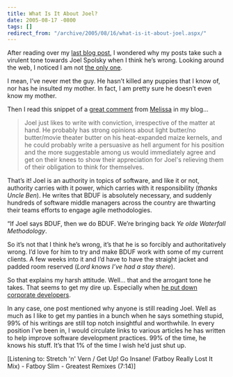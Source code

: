 ```yaml
---
title: What Is It About Joel?
date: 2005-08-17 -0800
tags: []
redirect_from: "/archive/2005/08/16/what-is-it-about-joel.aspx/"
---
```


After reading over my [last blog
post](https://haacked.com/archive/2005/08/18/9536.aspx), I wondered why
my posts take such a virulent tone towards Joel Spolsky when I think
he’s wrong. Looking around the web, I noticed I am not [the only
one](http://www.lazycoder.com/weblog/index.php/archives/2005/08/18/why-are-people-still-listening-to-joel/).

I mean, I’ve never met the guy. He hasn’t killed any puppies that I know
of, nor has he insulted my mother. In fact, I am pretty sure he doesn’t
even know my mother.

Then I read this snippet of a [great
comment](https://haacked.com/archive/2005/08/18/9536.aspx#9538) from
[Melissa](http://blogginmynoggin.blogspot.com/) in my blog...

> Joel just likes to write with conviction, irrespective of the matter
> at hand. He probably has strong opinions about light butter/no
> butter/movie theater butter on his heat-expanded maize kernels, and he
> could probably write a persuasive as hell argument for his position
> and the more suggestable among us would immediately agree and get on
> their knees to show their appreciation for Joel's relieving them of
> their obligation to think for themselves.

That’s it! Joel is an authority in topics of software, and like it or
not, authority carries with it power, which carries with it
responsibility (*thanks Uncle Ben*). He writes that BDUF is absolutely
necessary, and suddenly hundreds of software middle managers across the
country are thwarting their teams efforts to engage agile methodologies.

“If Joel says BDUF, then we do BDUF. We’re bringing back *Ye olde
Waterfall Methodology*.

So it’s not that I think he’s wrong, it’s that he is so forcibly and
authoritatively wrong. I’d love for him to try and make BDUF work with
some of my current clients. A few weeks into it and I’d have to have the
straight jacket and padded room reserved (*Lord knows I’ve had a stay
there*).

So that explains my harsh attitude. Well... that and the arrogant tone
he takes. That seems to get my dire up. Especially when [he put down
corporate developers](https://haacked.com/archive/2005/07/26/9027.aspx).

In any case, one post mentioned why anyone is still reading Joel. Well
as much as I like to get my panties in a bunch when he says something
stupid, 99% of his writings are still top notch insightful and
worthwhile. In every position I’ve been in, I would circulate links to
various articles he has written to help improve software development
practices. 99% of the time, he knows his stuff. It’s that 1% of the time
I wish he’d just shut up.

[Listening to: Stretch 'n' Vern / Get Up! Go Insane! (Fatboy Really Lost
It Mix) - Fatboy Slim - Greatest Remixes (7:14)]

